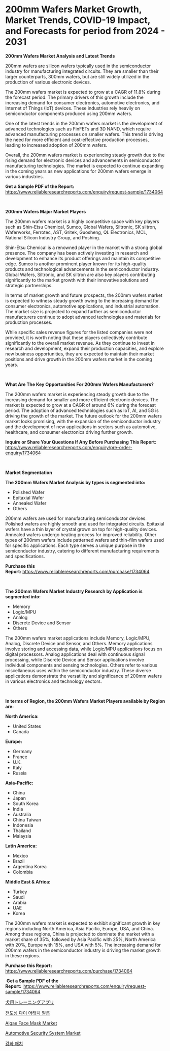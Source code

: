<p><h1>200mm Wafers Market Growth, Market Trends, COVID-19 Impact, and Forecasts for period from 2024 - 2031</h1></p><p><strong>200mm Wafers Market Analysis and Latest Trends</strong></p>
<p><p>200mm wafers are silicon wafers typically used in the semiconductor industry for manufacturing integrated circuits. They are smaller than their larger counterparts, 300mm wafers, but are still widely utilized in the production of various electronic devices.</p><p>The 200mm wafers market is expected to grow at a CAGR of 11.8% during the forecast period. The primary drivers of this growth include the increasing demand for consumer electronics, automotive electronics, and Internet of Things (IoT) devices. These industries rely heavily on semiconductor components produced using 200mm wafers.</p><p>One of the latest trends in the 200mm wafers market is the development of advanced technologies such as FinFETs and 3D NAND, which require advanced manufacturing processes on smaller wafers. This trend is driving the need for more efficient and cost-effective production processes, leading to increased adoption of 200mm wafers.</p><p>Overall, the 200mm wafers market is experiencing steady growth due to the rising demand for electronic devices and advancements in semiconductor manufacturing technologies. The market is expected to continue expanding in the coming years as new applications for 200mm wafers emerge in various industries.</p></p>
<p><strong>Get a Sample PDF of the Report:&nbsp;</strong> <a href="https://www.reliableresearchreports.com/enquiry/request-sample/1734064">https://www.reliableresearchreports.com/enquiry/request-sample/1734064</a></p>
<p>&nbsp;</p>
<p><strong>200mm Wafers Major Market Players</strong></p>
<p><p>The 200mm wafers market is a highly competitive space with key players such as Shin-Etsu Chemical, Sumco, Global Wafers, Siltronic, SK siltron, Waferworks, Ferrotec, AST, Gritek, Guosheng, QL Electronics, MCL, National Silicon Industry Group, and Poshing. </p><p>Shin-Etsu Chemical is a renowned player in the market with a strong global presence. The company has been actively investing in research and development to enhance its product offerings and maintain its competitive edge. Sumco is another prominent player known for its high-quality products and technological advancements in the semiconductor industry. Global Wafers, Siltronic, and SK siltron are also key players contributing significantly to the market growth with their innovative solutions and strategic partnerships.</p><p>In terms of market growth and future prospects, the 200mm wafers market is expected to witness steady growth owing to the increasing demand for consumer electronics, automotive applications, and industrial automation. The market size is projected to expand further as semiconductor manufacturers continue to adopt advanced technologies and materials for production processes.</p><p>While specific sales revenue figures for the listed companies were not provided, it is worth noting that these players collectively contribute significantly to the overall market revenue. As they continue to invest in research and development, expand their production capacities, and explore new business opportunities, they are expected to maintain their market positions and drive growth in the 200mm wafers market in the coming years.</p></p>
<p>&nbsp;</p>
<p><strong>What Are The Key Opportunities For 200mm Wafers Manufacturers?</strong></p>
<p><p>The 200mm wafers market is experiencing steady growth due to the increasing demand for smaller and more efficient electronic devices. The market is expected to grow at a CAGR of around 6% during the forecast period. The adoption of advanced technologies such as IoT, AI, and 5G is driving the growth of the market. The future outlook for the 200mm wafers market looks promising, with the expansion of the semiconductor industry and the development of new applications in sectors such as automotive, healthcare, and consumer electronics driving further growth.</p></p>
<p><strong>Inquire or Share Your Questions If Any Before Purchasing This Report:</strong> <a href="https://www.reliableresearchreports.com/enquiry/pre-order-enquiry/1734064">https://www.reliableresearchreports.com/enquiry/pre-order-enquiry/1734064</a></p>
<p>&nbsp;</p>
<p><strong>Market Segmentation</strong></p>
<p><strong>The 200mm Wafers Market Analysis by types is segmented into:</strong></p>
<p><ul><li>Polished Wafer</li><li>Epitaxial Wafer</li><li>Annealed Wafer</li><li>Others</li></ul></p>
<p><p>200mm wafers are used for manufacturing semiconductor devices. Polished wafers are highly smooth and used for integrated circuits. Epitaxial wafers have a thin layer of crystal grown on top for high-quality devices. Annealed wafers undergo heating process for improved reliability. Other types of 200mm wafers include patterned wafers and thin-film wafers used for specific applications. Each type serves a unique purpose in the semiconductor industry, catering to different manufacturing requirements and specifications.</p></p>
<p><strong>Purchase this Report:&nbsp;</strong><a href="https://www.reliableresearchreports.com/purchase/1734064">https://www.reliableresearchreports.com/purchase/1734064</a></p>
<p>&nbsp;</p>
<p><strong>The 200mm Wafers Market Industry Research by Application is segmented into:</strong></p>
<p><ul><li>Memory</li><li>Logic/MPU</li><li>Analog</li><li>Discrete Device and Sensor</li><li>Others</li></ul></p>
<p><p>The 200mm wafers market applications include Memory, Logic/MPU, Analog, Discrete Device and Sensor, and Others. Memory applications involve storing and accessing data, while Logic/MPU applications focus on digital processors. Analog applications deal with continuous signal processing, while Discrete Device and Sensor applications involve individual components and sensing technologies. Others refer to various miscellaneous uses within the semiconductor industry. These diverse applications demonstrate the versatility and significance of 200mm wafers in various electronics and technology sectors.</p></p>
<p>&nbsp;</p>
<p><strong>In terms of Region, the 200mm Wafers Market Players available by Region are:</strong></p>
<p>
    <p> <strong> North America: </strong>
        <ul>
            <li>United States</li>
            <li>Canada</li>
        </ul>
        </p> 
    <p> <strong> Europe: </strong>
        <ul>
            <li>Germany</li>
            <li>France</li>
            <li>U.K.</li>
            <li>Italy</li>
            <li>Russia</li>
        </ul>
        </p> 
    <p> <strong> Asia-Pacific: </strong>
        <ul>
            <li>China</li>
            <li>Japan</li>
            <li>South Korea</li>
            <li>India</li>
            <li>Australia</li>
            <li>China Taiwan</li>
            <li>Indonesia</li>
            <li>Thailand</li>
            <li>Malaysia</li>
        </ul>
        </p> 
    <p> <strong> Latin America: </strong>
        <ul>
            <li>Mexico</li>
            <li>Brazil</li>
            <li>Argentina Korea</li>
            <li>Colombia</li>
        </ul>
        </p> 
    <p> <strong> Middle East & Africa: </strong>
        <ul>
            <li>Turkey</li>
            <li>Saudi</li>
            <li>Arabia</li>
            <li>UAE</li>
            <li>Korea</li>
        </ul>
    </p>
    </p>
<p><p>The 200mm wafers market is expected to exhibit significant growth in key regions including North America, Asia Pacific, Europe, USA, and China. Among these regions, China is projected to dominate the market with a market share of 35%, followed by Asia Pacific with 25%, North America with 20%, Europe with 15%, and USA with 5%. The increasing demand for 200mm wafers in the semiconductor industry is driving the market growth in these regions.</p></p>
<p><strong>Purchase this Report: </strong><a href="https://www.reliableresearchreports.com/purchase/1734064">https://www.reliableresearchreports.com/purchase/1734064</a></p>
<p>&nbsp;<strong>Get a Sample PDF of the Report:&nbsp;&nbsp;</strong><a href="https://www.reliableresearchreports.com/enquiry/request-sample/1734064">https://www.reliableresearchreports.com/enquiry/request-sample/1734064</a></p>
<p><strong></strong></p>
<p><p><a href="https://github.com/ReyesKohler20231/Market-Research-Report-List-1/blob/main/90894579619.md">犬用トレーニングアプリ</a></p><p><a href="https://github.com/trmesnao7959541/Market-Research-Report-List-1/blob/main/95222728903.md">전도성 다이 어태치 필름</a></p><p><a href="https://github.com/yoshih12/Market-Research-Report-List-2/blob/main/algae-face-mask-market.md">Algae Face Mask Market</a></p><p><a href="https://issuu.com/reportprime-2/docs/automotive-security-system-market-size-2030.pptx">Automotive Security System Market</a></p><p><a href="https://github.com/vsn7qpua81q/Market-Research-Report-List-1/blob/main/89782978904.md">강화 패치</a></p></p>